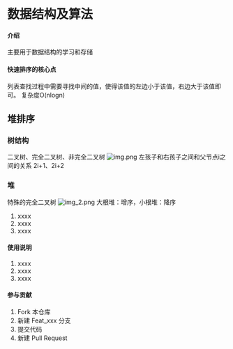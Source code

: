 # 数据结构及算法

#### 介绍
主要用于数据结构的学习和存储

#### 快速排序的核心点
列表查找过程中需要寻找中间的值，使得该值的左边小于该值，右边大于该值即可。
复杂度O(nlogn)
## 堆排序
### 树结构
二叉树、完全二叉树、非完全二叉树
<img alt="img.png" src="img.png"/>
左孩子和右孩子之间和父节点i之间的关系
2i+1、2i+2
### 堆
特殊的完全二叉树
<img alt="img_2.png" src="img_2.png"/>
大根堆：增序，小根堆：降序

1.  xxxx
2.  xxxx
3.  xxxx

#### 使用说明

1.  xxxx
2.  xxxx
3.  xxxx

#### 参与贡献

1.  Fork 本仓库
2.  新建 Feat_xxx 分支
3.  提交代码
4.  新建 Pull Request


